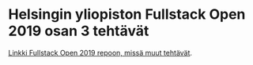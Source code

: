 # Helsingin yliopiston Fullstack Open 2019 osan 3 tehtävät

[Linkki Fullstack Open 2019 repoon, missä muut tehtävät](https://github.com/jooala/hy_fullstackopen19).
